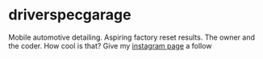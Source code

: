 # driverspecgarage
Mobile automotive detailing. Aspiring factory reset results.
The owner and the coder. How cool is that? Give my [instagram page](https://www.instagram.com/driverspecgarage/) a follow
